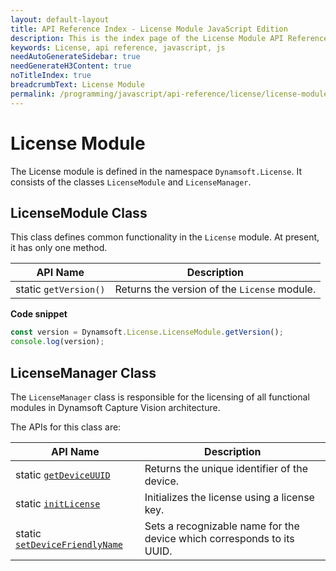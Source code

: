 ```yaml
---
layout: default-layout
title: API Reference Index - License Module JavaScript Edition
description: This is the index page of the License Module API Reference
keywords: License, api reference, javascript, js
needAutoGenerateSidebar: true
needGenerateH3Content: true
noTitleIndex: true
breadcrumbText: License Module
permalink: /programming/javascript/api-reference/license/license-module.html
---
```

<!--v3.0.20--Updated on 11/23/2023-->

# License Module

The License module is defined in the namespace `Dynamsoft.License`. It consists of the classes `LicenseModule` and `LicenseManager`.

## LicenseModule Class

This class defines common functionality in the `License` module. At present, it has only one method.

| API Name              | Description                                  |
| --------------------- | -------------------------------------------- |
| static `getVersion()` | Returns the version of the `License` module. |

**Code snippet**

```javascript
const version = Dynamsoft.License.LicenseModule.getVersion();
console.log(version);
```

## LicenseManager Class

The `LicenseManager` class is responsible for the licensing of all functional modules in Dynamsoft Capture Vision architecture.

The APIs for this class are:

| API Name                                                                     | Description                                                            |
| ---------------------------------------------------------------------------- | ---------------------------------------------------------------------- |
| static [`getDeviceUUID`](./license-manager.md#getdeviceuuid)                 | Returns the unique identifier of the device.                           |
| static [`initLicense`](./license-manager.md#initlicense)                     | Initializes the license using a license key.                           |
| static [`setDeviceFriendlyName`](./license-manager.md#setdevicefriendlyname) | Sets a recognizable name for the device which corresponds to its UUID. |

